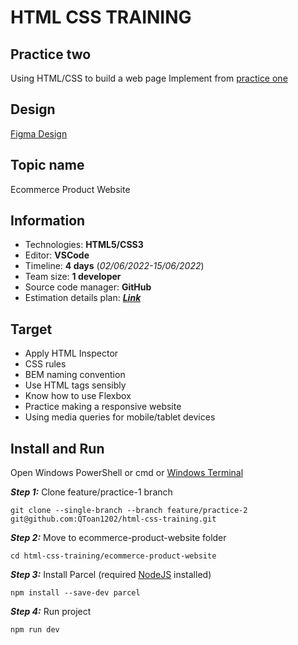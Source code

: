 # HTML CSS TRAINING

## Practice two

Using HTML/CSS to build a web page
Implement from [practice one](https://github.com/QToan1202/html-css-training/tree/feature/practice-1/ecommerce-product-website)

## Design

[Figma Design](https://www.figma.com/file/NG3Xacpm8BKtZwvCEZd2KU/ecommerce-product-website-partha-chakraborty)

## Topic name

Ecommerce Product Website

## Information

* Technologies: **HTML5/CSS3**
* Editor: **VSCode**
* Timeline: **4 days** (_02/06/2022-15/06/2022_)
* Team size: **1 developer**
* Source code manager: **GitHub**
* Estimation details plan: [**_Link_**](https://docs.google.com/document/d/1-T9Y-uQ7flwG_jB92HvXw4E-ThylmpCI/edit?usp=sharing&ouid=106375431505893946552&rtpof=true&sd=true)

## Target

* Apply HTML Inspector
* CSS rules
* BEM naming convention
* Use HTML tags sensibly
* Know how to use Flexbox
* Practice making a responsive website
* Using media queries for mobile/tablet devices

## Install and Run

Open Windows PowerShell or cmd or [Windows Terminal](https://www.microsoft.com/en-gb/p/windows-terminal/9n0dx20hk701?rtc=1&activetab=pivot:overviewtab) 

**_Step 1:_** Clone feature/practice-1 branch

```
git clone --single-branch --branch feature/practice-2 git@github.com:QToan1202/html-css-training.git
```

**_Step 2:_**  Move to ecommerce-product-website folder

```
cd html-css-training/ecommerce-product-website
```

**_Step 3:_** Install Parcel (required [NodeJS](https://nodejs.org/en/download/) installed)

```
npm install --save-dev parcel
```

**_Step 4:_** Run project

```
npm run dev
```